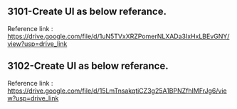 ## 3101-Create UI as below referance.

Reference link : https://drive.google.com/file/d/1uN5TVxXRZPomerNLXADa3IxHxLBEvGNY/view?usp=drive_link

## 3102-Create UI as below referance.

Reference link : https://drive.google.com/file/d/15LmTnsakqtiCZ3g25A1BPNZfhIMFrJg6/view?usp=drive_link


